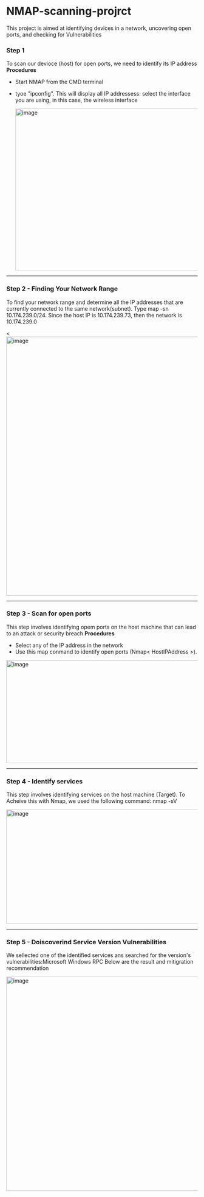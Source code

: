 # NMAP-scanning-projrct
This project is aimed at identifying devices in a network, uncovering open ports, and checking for  Vulnerabilities

### Step 1
To scan our devioce (host) for open ports, we need to identify its IP address
**Procedures**
* Start NMAP from the CMD terminal
* tyoe "ipconfig". This will display all IP addressess: select the interface you are using, in this case, the wireless interface

  <img width="1640" height="425" alt="image" src="https://github.com/user-attachments/assets/eda2734d-4ca8-4b8a-bb85-df6750bf698a" />
---------

### Step 2 - Finding Your Network Range
To find your network range and determine all the IP addresses that are currently connected to the same network(subnet). Type map -sn  10.174.239.0/24. Since the host IP is  10.174.239.73, then the network is 10.174.239.0

<<img width="1908" height="680" alt="image" src="https://github.com/user-attachments/assets/adcb1376-f630-4b89-92ac-98cbfd5a6344" />

-----------
### Step 3 - Scan for open ports
This step involves identifying opem ports on the host machine that can lead to an attack or security breach 
**Procedures**
* Select any of the IP address in the network
* Use this map conmand to identify open ports (Nmap< HostIPAddress >).

<img width="1813" height="270" alt="image" src="https://github.com/user-attachments/assets/e12c90e3-56af-44f4-9f37-477d29b5c9a7" />
  
--------

### Step 4 - Identify services
This step involves identifying services on the host machine (Target).
To Acheive this with Nmap, we used the following command: nmap -sV <TargetIPAddress>

<img width="1472" height="300" alt="image" src="https://github.com/user-attachments/assets/361d17f2-effa-41e3-90b6-508fb3dfeb51" />

----------

### Step 5 - Doiscoverind Service Version Vulnerabilities 
We sellected one of the identified services ans searched for the version's vulnerabilities:Microsoft Windows RPC
Below are the result and mitigration recommendation

<img width="1058" height="563" alt="image" src="https://github.com/user-attachments/assets/76e8e640-e595-4eb7-9bb5-b93877cfa30f" />

